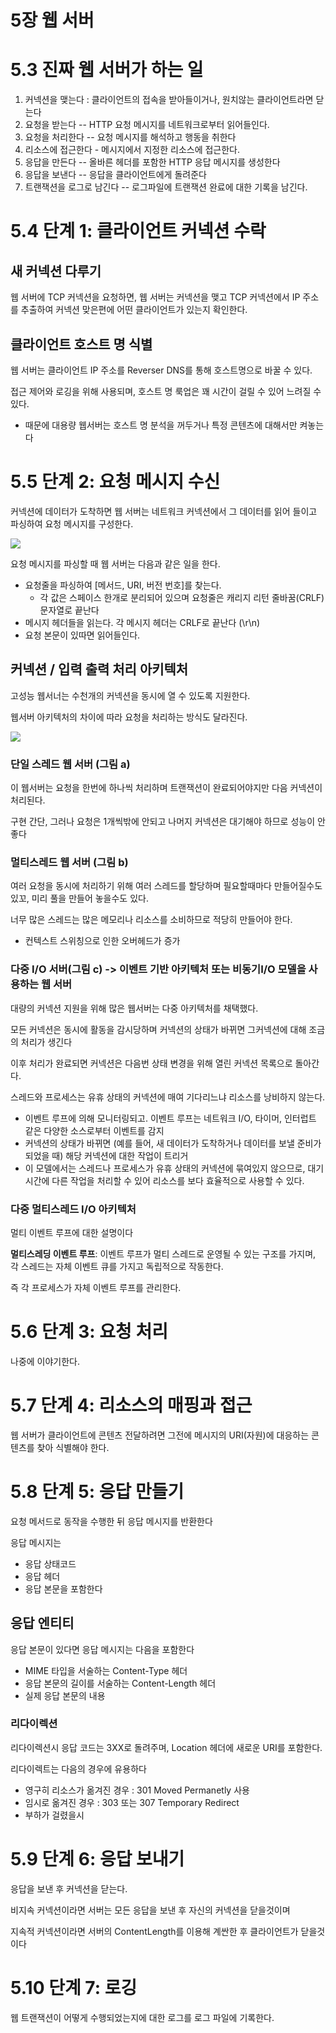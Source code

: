 # 5장 웹 서버

# 5.3 진짜 웹 서버가 하는 일



1. 커넥션을 맺는다 : 클라이언트의 접속을 받아들이거나, 원치않는 클라이언트라면 닫는다
2. 요청을 받는다 -- HTTP 요청 메시지를 네트워크로부터 읽어들인다.
3. 요청을 처리한다 -- 요청 메시지를 해석하고 행동을 취한다
4. 리소스에 접근한다 - 메시지에서 지정한 리소스에 접근한다. 
5. 응답을 만든다 -- 올바른 헤더를 포함한 HTTP 응답 메시지를 생성한다
6. 응답을 보낸다 -- 응답을 클라이언트에게 돌려준다
7. 트랜잭션을 로그로 남긴다 -- 로그파일에 트랜잭션 완료에 대한 기록을 남긴다.

# 5.4 단계 1: 클라이언트 커넥션 수락

## 새 커넥션 다루기

웹 서버에 TCP 커넥션을 요청하면, 웹 서버는 커넥션을 맺고 TCP 커넥션에서 IP 주소를 추출하여 커넥션 맞은편에 어떤 클라이언트가 있는지 확인한다.

## 클라이언트 호스트 명 식별

웹 서버는 클라이언트 IP 주소를 Reverser DNS를 통해 호스트명으로 바꿀 수 있다.

접근 제어와 로깅을 위해 사용되며, 호스트 명 룩업은 꽤 시간이 걸릴 수 있어 느려질 수 있다.

* 때문에 대용량 웹서버는 호스트 명 분석을 꺼두거나 특정 콘텐츠에 대해서만 켜놓는다 

# 5.5 단계 2: 요청 메시지 수신

커넥션에 데이터가 도착하면 웹 서버는 네트워크 커넥션에서 그 데이터를 읽어 들이고 파싱하여 요청 메시지를 구성한다.

<img src="./images//image-20231115200603131.png">

요청 메시지를 파싱할 때 웹 서버는 다음과 같은 일을 한다.

* 요청줄을 파싱하여 [메서드, URI, 버전 번호]를 찾는다. 
  * 각 값은 스페이스 한개로 분리되어 있으며 요청줄은 캐리지 리턴 줄바꿈(CRLF) 문자열로 끝난다 
* 메시지 헤더들을 읽는다. 각 메시지 헤더는 CRLF로 끝난다 (\r\n)
* 요청 본문이 있따면 읽어들인다. 

## 커넥션 / 입력 출력 처리 아키텍처

고성능 웹서너는 수천개의 커넥션을 동시에 열 수 있도록 지원한다.

웹서버 아키텍처의 차이에 따라 요청을 처리하는 방식도 달라진다.

<img src="./images//image-20231116205411248.png">

### 단일 스레드 웹 서버 (그림 a)

이 웹서버는 요청을 한번에 하나씩 처리하며 트랜잭션이 완료되어야지만 다음 커넥션이 처리된다.

구현 간단, 그러나 요청은 1개씩밖에 안되고 나머지 커넥션은 대기해야 하므로 성능이 안좋다

### 멀티스레드 웹 서버 (그림 b)

여러 요청을 동시에 처리하기 위해 여러 스레드를 할당하며 필요할때마다 만들어질수도있꼬, 미리 풀을 만들어 놓을수도 있다.

너무 많은 스레드는 많은 메모리나 리소스를 소비하므로 적당히 만들어야 한다. 

* 컨텍스트 스위칭으로 인한 오버헤드가 증가

### 다중 I/O 서버(그림 c) -> 이벤트 기반 아키텍처 또는 비동기I/O 모델을 사용하는 웹 서버

대량의 커넥션 지원을 위해 많은 웹서버는 다중 아키텍처를 채택했다.

모든 커넥션은 동시에 활동을 감시당하며 커넥션의 상태가 바뀌면 그커넥션에 대해 조금의 처리가 생긴다

이후 처리가 완료되면 커넥션은 다음번 상태 변경을 위해 열린 커넥션 목록으로 돌아간다. 

스레드와 프로세스는 유휴 상태의 커넥션에 매여 기다리느냐 리소스를 낭비하지 않는다. 

* 이벤트 루프에 의해 모니터링되고. 이벤트 루프는 네트워크 I/O, 타이머, 인터럽트 같은 다양한 소스로부터 이벤트를 감지
* 커넥션의 상태가 바뀌면 (예를 들어, 새 데이터가 도착하거나 데이터를 보낼 준비가 되었을 때) 해당 커넥션에 대한 작업이 트리거
* 이 모델에서는 스레드나 프로세스가 유휴 상태의 커넥션에 묶여있지 않으므로, 대기 시간에 다른 작업을 처리할 수 있어 리소스를 보다 효율적으로 사용할 수 있다.

### 다중 멀티스레드 I/O 아키텍처

멀티 이벤트 루프에 대한 설명이다 

**멀티스레딩 이벤트 루프**: 이벤트 루프가 멀티 스레드로 운영될 수 있는 구조를 가지며, 각 스레드는 자체 이벤트 큐를 가지고 독립적으로 작동한다.

즉 각 프로세스가 자체 이벤트 루프를 관리한다.

# 5.6 단계 3: 요청 처리

나중에 이야기한다. 

# 5.7 단계 4: 리소스의 매핑과 접근

웹 서버가 클라이언트에 콘텐츠 전달하려면 그전에 메시지의 URI(자원)에 대응하는 콘텐츠를 찾아 식별해야 한다.

# 5.8 단계 5: 응답 만들기

요청 메서드로 동작을 수행한 뒤 응답 메시지를 반환한다

응답 메시지는

* 응답 상태코드
* 응답 헤더
* 응답 본문을 포함한다

## 응답 엔티티

응답 본문이 있다면 응답 메시지는 다음을 포함한다

* MIME 타입을 서술하는 Content-Type 헤더
* 응답 본문의 길이를 서술하는 Content-Length 헤더
* 실제 응답 본문의 내용

### 리다이렉션

리다이렉션시 응답 코드는 3XX로 돌려주며, Location 헤더에 새로운 URI를 포함한다.

리다이렉트는 다음의 경우에 유용하다

* 영구히 리소스가 옮겨진 경우 : 301 Moved Permanetly 사용
* 임시로 옮겨진 경우 : 303 또는 307 Temporary Redirect
* 부하가 걸렸을시

# 5.9 단계 6: 응답 보내기

응답을 보낸 후 커넥션을 닫는다.

비지속 커넥션이라면 서버는 모든 응답을 보낸 후 자신의 커넥션을 닫을것이며

지속적 커넥션이라면 서버의 ContentLength를 이용해 계싼한 후 클라이언트가 닫을것이다

# 5.10 단계 7: 로깅

웹 트랜잭션이 어떻게 수행되었는지에 대한 로그를 로그 파일에 기록한다.